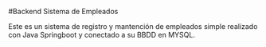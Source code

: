 #Backend Sistema de Empleados

Este es un sistema de registro y mantención de empleados simple realizado con Java Springboot y conectado a su BBDD en MYSQL.
